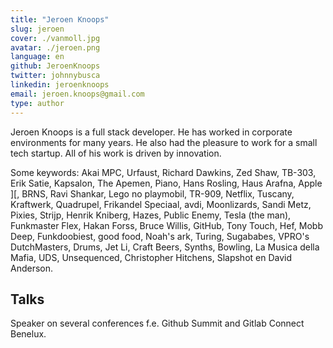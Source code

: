 ```yaml
---
title: "Jeroen Knoops"
slug: jeroen 
cover: ./vanmoll.jpg
avatar: ./jeroen.png
language: en
github: JeroenKnoops
twitter: johnnybusca
linkedin: jeroenknoops
email: jeroen.knoops@gmail.com
type: author
---
```

Jeroen Knoops is a full stack developer. He has worked in corporate environments for many years. He also had the pleasure to work for a small tech startup. All of his work is driven by innovation.

Some keywords: Akai MPC, Urfaust, Richard Dawkins, Zed Shaw, TB-303, Erik Satie, Kapsalon, The Apemen, Piano, Hans Rosling, Haus Arafna, Apple ][, BRNS, Ravi Shankar, Lego no playmobil, TR-909, Netflix, Tuscany, Kraftwerk, Quadrupel, Frikandel Speciaal, avdi, Moonlizards, Sandi Metz, Pixies, Strijp, Henrik Kniberg, Hazes, Public Enemy, Tesla (the man), Funkmaster Flex, Hakan Forss, Bruce Willis, GitHub, Tony Touch, Hef, Mobb Deep, Funkdoobiest, good food, Noah's ark, Turing, Sugababes, VPRO's DutchMasters, Drums, Jet Li, Craft Beers, Synths, Bowling, La Musica della Mafia, UDS, Unsequenced, Christopher Hitchens, Slapshot en David Anderson.

## Talks

Speaker on several conferences f.e. Github Summit and Gitlab Connect Benelux.